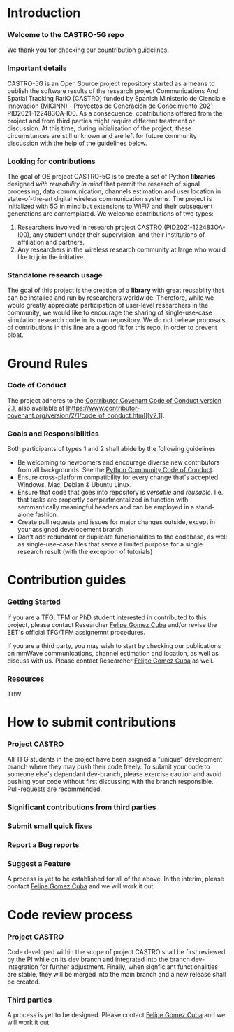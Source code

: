 # Introduction

### Welcome to the CASTRO-5G repo

We thank you for checking our countribution guidelines.

### Important details

CASTRO-5G is an Open Source project repository started as a means to publish the software results of the research project Communications And Spatial Tracking RatiO (CASTRO) funded by Spanish Ministerio de Ciencia e Innovación (MICINN) - Proyectos de Generación de Conocimiento 2021 PID2021-122483OA-I00. As a consecuence, contributions offered from the project and from third parties might require different treatment or discussion. At this time, during initialization of the project, these circumstances are still unknown and are left for future community discussion with the help of the guidelines below.

### Looking for contributions

The goal of OS project CASTRO-5G is to create a set of Python **libraries** designed *with reusability in mind* that permit the research of signal processing, data communication, channels estimation and user location in state-of-the-art digital wireless communication systems. The project is initialized with 5G in mind but extensions to WiFi7 and their subsequent generations are contemplated. We welcome contributions of two types:

1. Researchers involved in research project CASTRO (PID2021-122483OA-I00), any student under their supervision, and their institutions of affiliation and partners.
2. Any researchers in the wireless research community at large who would like to join the initiative.

### Standalone research usage

The goal of this project is the creation of a **library** with great reusablity that can be installed and run by researchers worldwide. Therefore, while we would greatly appreciate participation of user-level researchers in the community, we would like to encourage the sharing of single-use-case simulation research code in its own repository. We do not believe proposals of contributions in this line are a good fit for this repo, in order to prevent bloat.

# Ground Rules

### Code of Conduct

The project adheres to the [Contributor Covenant Code of Conduct version 2.1](https://github.com/gomezcuba/CASTRO-5G/blob/main/code_of_conduct.md), also available at
[https://www.contributor-covenant.org/version/2/1/code_of_conduct.html][v2.1].

### Goals and Responsibilities

Both participants of types 1 and 2 shall abide by the following guidelines

* Be welcoming to newcomers and encourage diverse new contributors from all backgrounds. See the [Python Community Code of Conduct](https://www.python.org/psf/codeofconduct/).
* Ensure cross-platform compatibility for every change that's accepted. Windows, Mac, Debian & Ubuntu Linux.
* Ensure that code that goes into repository is *versatile* and *reusable*. I.e. that tasks are propertly compartmentalized in function with semmantically meaningful headers and can be employed in a stand-alone fashion.
* Create pull requests and issues for major changes outside, except in your assigned developement branch.
* Don't add redundant or duplicate functionalities to the codebase, as well as single-use-case files that serve a limited purpose for a single research result (with the exception of tutorials)

# Contribution guides

### Getting Started

If you are a TFG, TFM or PhD student interested in contributed to this project, please contact Researcher [Felipe Gomez Cuba](mailto:gomezcuba@gts.uvigo.es) and/or revise the EET's official TFG/TFM assignemnt procedures.

If you are a third party, you may wish to start by checking our publications on mmWave communications, channel estimation and location, as well as discuss with us. Please contact Researcher [Felipe Gomez Cuba](mailto:gomezcuba@gts.uvigo.es) as well.

### Resources

TBW

# How to submit contributions

### Project CASTRO

All TFG students in the project have been asigned a "unique" development branch where they may push their code freely. To submit your code to someone else's dependant dev-branch, please exercise caution and avoid pushing your code without first discussing with the branch responsible. Pull-requests are recommended.

### Significant contributions from third parties

### Submit small quick fixes

### Report a Bug reports

### Suggest a Feature

A process is yet to be established for all of the above. In the interim, please contact [Felipe Gomez Cuba](mailto:gomezcuba@gts.uvigo.es) and we will work it out.

# Code review process

### Project CASTRO

Code developed within the scope of project CASTRO shall be first reviewed by the PI while on its dev branch and integrated into the branch dev-integration for further adjustment. Finally, when signficiant functionalities are stable, they will be merged into the main branch and a new release shall be created.

### Third parties

A process is yet to be designed. Please contact [Felipe Gomez Cuba](mailto:gomezcuba@gts.uvigo.es) and we will work it out.
